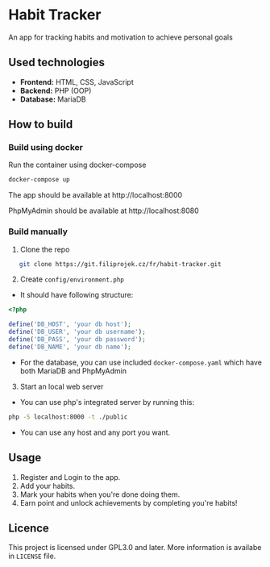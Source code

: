 # Habit Tracker

An app for tracking habits and motivation to achieve personal goals

## Used technologies
- **Frontend:** HTML, CSS, JavaScript
- **Backend:** PHP (OOP)
- **Database:** MariaDB

## How to build

### Build using docker
Run the container using docker-compose
```bash
docker-compose up
```

The app should be available at http://localhost:8000

PhpMyAdmin should be available at http://localhost:8080

### Build manually
1. Clone the repo
```bash
   git clone https://git.filiprojek.cz/fr/habit-tracker.git
```

2. Create `config/environment.php`
- It should have following structure:
```php
<?php

define('DB_HOST', 'your db host');
define('DB_USER', 'your db username'); 
define('DB_PASS', 'your db password');
define('DB_NAME', 'your db name'); 
```
- For the database, you can use included `docker-compose.yaml` which have both MariaDB and PhpMyAdmin

3. Start an local web server
- You can use php's integrated server by running this:
```bash
php -S localhost:8000 -t ./public
```
- You can use any host and any port you want.

## Usage
1. Register and Login to the app.
2. Add your habits.
3. Mark your habits when you're done doing them.
4. Earn point and unlock achievements by completing you're habits!

## Licence
This project is licensed under GPL3.0 and later. More information is availabe in `LICENSE` file.

